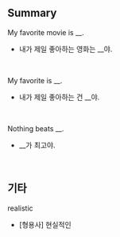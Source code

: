 ## Summary

My favorite movie is __.
- 내가 제일 좋아하는 영화는 __야.

<br>

My favorite is __.
- 내가 제일 좋아하는 건 __야.

<br>

Nothing beats __.
- __가 최고야.

<br>

## 기타

realistic
- [형용사] 현실적인
